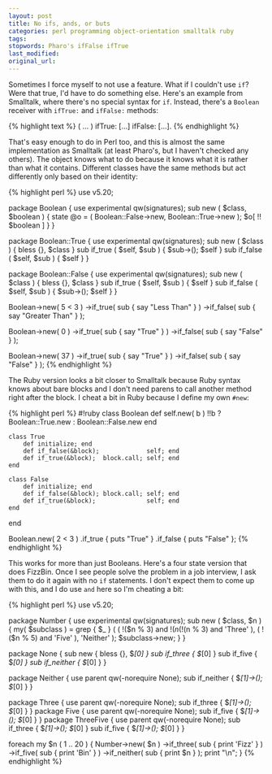 ```yaml
---
layout: post
title: No ifs, ands, or buts
categories: perl programming object-orientation smalltalk ruby
tags:
stopwords: Pharo's ifFalse ifTrue
last_modified:
original_url:
---
```


Sometimes I force myself to not use a feature. What if I couldn't use `if`? Were that true, I'd have to do something else. Here's an example from Smalltalk, where there's no special syntax for `if`. Instead, there's a `Boolean` receiver with `ifTrue:` and `ifFalse:` methods:

<!--more-->

{% highlight text %}
( ... )
    ifTrue: [...]
    ifFalse: [...].
{% endhighlight %}

That's easy enough to do in Perl too, and this is almost the same implementation as Smalltalk (at least Pharo's, but I haven't checked any others). The object knows what to do because it knows what it is rather than what it contains. Different classes have the same methods but act differently only based on their identity:

{% highlight perl %}
use v5.20;

package Boolean {
    use experimental qw(signatures);
    sub new ( $class, $boolean ) {
        state @o = ( Boolean::False->new, Boolean::True->new );
        $o[ !! $boolean ]
        }
    }

package Boolean::True {
    use experimental qw(signatures);
    sub new ( $class ) { bless {}, $class }
    sub if_true  ( $self, $sub ) { $sub->(); $self }
    sub if_false ( $self, $sub ) { $self }
    }

package Boolean::False {
    use experimental qw(signatures);
    sub new ( $class ) { bless {}, $class }
    sub if_true  ( $self, $sub ) { $self }
    sub if_false ( $self, $sub ) { $sub->(); $self }
    }

Boolean->new( 5 < 3 )
    ->if_true( sub { say "Less Than" } )
    ->if_false( sub { say "Greater Than" } );

Boolean->new( 0 )
    ->if_true( sub { say "True" } )
    ->if_false( sub { say "False" } );

Boolean->new( 37 )
    ->if_true( sub { say "True" } )
    ->if_false( sub { say "False" } );
{% endhighlight %}

The Ruby version looks a bit closer to Smalltalk because Ruby syntax knows about bare blocks and I don't need parens to call another method right after the block. I cheat a bit in Ruby because I define my own `#new`:

{% highlight perl %}
#!ruby
class Boolean
    def self.new( b )
     !!b ? Boolean::True.new : Boolean::False.new
    end

    class True
        def initialize; end
        def if_false(&block);             self; end
        def if_true(&block);  block.call; self; end
    end

    class False
        def initialize; end
        def if_false(&block); block.call; self; end
        def if_true(&block);              self; end
    end
end


Boolean.new( 2 < 3 )
    .if_true  { puts "True"  }
    .if_false { puts "False" };
{% endhighlight %}

This works for more than just Booleans. Here's a four state version that does FizzBin. Once I see people solve the problem in a job interview, I ask them to do it again with no `if` statements. I don't expect them to come up with this, and I do use `and` here so I'm cheating a bit:

{% highlight perl %}
use v5.20;

package Number {
    use experimental qw(signatures);
    sub new ( $class, $n ) {
        my( $subclass ) = grep { $_ } (
            ( !($n % 3) and !($n % 5) and 'ThreeFive' ),
            ( !($n % 3) and 'Three' ),
            ( !($n % 5) and 'Five' ),
            'Neither'
            );
        $subclass->new;
        }
    }

package None {
    sub new        { bless {}, $_[0] }
    sub if_three   { $_[0] }
    sub if_five    { $_[0] }
    sub if_neither { $_[0] }
    }

package Neither {
    use parent qw(-norequire None);
    sub if_neither { $_[1]->(); $_[0] }
    }

package Three {
    use parent qw(-norequire None);
    sub if_three { $_[1]->(); $_[0] }
    }
package Five {
    use parent qw(-norequire None);
    sub if_five { $_[1]->(); $_[0] }
    }
package ThreeFive {
    use parent qw(-norequire None);
    sub if_three { $_[1]->(); $_[0] }
    sub if_five  { $_[1]->(); $_[0] }
    }

foreach my $n ( 1 .. 20 ) {
    Number->new( $n )
        ->if_three(   sub { print 'Fizz' } )
        ->if_five(    sub { print 'Bin'  } )
        ->if_neither( sub { print $n     } );
    print "\n";
    }
{% endhighlight %}
